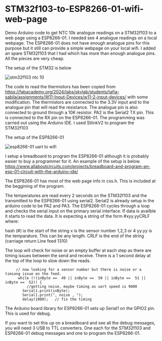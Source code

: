 # STM32f103-to-ESP8266-01-wifi-web-page
Demo Arduino code to get NTC 10k analogue readings on a STM32f103 to a web page using a ESP8266-01.
I needed see 4 analogue readings on a local webpage. The ESP8266-01 does not have enough analogue pins for this purpose but it still can provide a simple webpage on your local wifi. I added an spare STM32f103 that I had which has more than enough analogue pins.
All the pieces are very cheap.

The setup of the STM32 is below

![stm32f103 ntc 10](https://github.com/user-attachments/assets/6de6d742-0849-4e15-ab87-ea7a3bbd83d6)

The code to read the thermistors has been copied from
https://fabacademy.org/2024/labs/skylab/students/tafia-sabila/assignments/W11-Input-Devices/w11-2-input-devices/
with some modification.
The thermistors are connected to the 3.3V input and to the analogue pin that will read the resistance. The analogue pin is also connected to ground through a 10K resistor.
PA2 is the Serial2 TX pin. This is connected to the RX pin on the ESP8266-01.
The programming was carried out using the Arduino IDE. I used StlinkV2 to program the STM32f103

The setup of the ESP8266-01

![esp8266-01 uart to wifi](https://github.com/user-attachments/assets/2bcf2697-49ce-4968-a051-f05dd2c329cc)

 I setup a breadboard to program the ESP8266-01 although it is probably easier to buy a programmer for it.
 An example of the setup is below.
 https://www.allaboutcircuits.com/projects/breadboard-and-program-an-esp-01-circuit-with-the-arduino-ide/

The ESP8266-01 has most of the web page info in css.h. This is included at the beggining of the program.

The temperatures are read every 2 seconds on the STM32f103 and the transmitted to the ESP8266-01 using serial2. Serial2 is already setup in the arduino code to be PA2 and PA3.
The ESP8266-01 cycles through a loop and checks the serial input on the primary serial interface. If data is availble it starts to read the data. It is expecting a string of the form   #xyy.yyCRLF
where:

hash (#) is the start of the string
x is the sensor number 1,2,3 or 4
yy.yy is the temparature. This can be any length.
CRLF is the end of the string (carriage return Line feed 1310)

The loop will check for noise or an empty buffer at each step as there are timing issues between the send and receive. 
There is a 1 second delay at the top of the loop to slow down the reads.
```
     // now looking for a sensor number but there is noise or a timiong issue on the feed.
      while (!(inByte ==  49 || inByte ==  50 || inByte ==  51 || inByte ==  52)) {  
          //getting noise, maybe timing as uart speed is 9600   
        Serial1.print(inByte);
        Serial1.print(", noise , ");
        delay(1000);   // fix the timing
```        
The Arduino board library for ESP8266-01 sets up Serial1 on the GPIO2 pin. This is used for debug.

If you want to set this up on a breadboard and see all the debug messages, you will need 3 USB to TTL converters. One each for the STM32f103 and ESP8266-01 debug messages and one to program the ESP8266-01.


        


